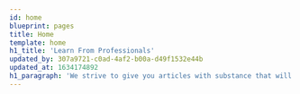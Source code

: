 ```yaml
---
id: home
blueprint: pages
title: Home
template: home
h1_title: 'Learn From Professionals'
updated_by: 307a9721-c0ad-4af2-b00a-d49f1532e44b
updated_at: 1634174892
h1_paragraph: 'We strive to give you articles with substance that will expand your knowledge of both delopement itself but also how you can succeed with your business.'
---
```

